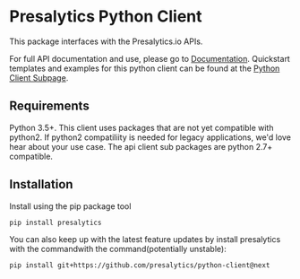 # Presalytics Python Client

This package interfaces with the Presalytics.io APIs.  

For full API documentation and use, please go to [Documentation](https://presalytics.io/docs).  Quickstart templates and examples for this python client can be found at the [Python Client Subpage](https://presalytics.io/docs/guides/python-client/overview). 

## Requirements

Python 3.5+.  This client uses packages that are not yet compatible with python2.  If python2 compatiliity is needed for legacy applications, we'd love hear about your use case. The api client sub packages are python 2.7+ compatible.

## Installation

Install using the pip package tool 

~~~~bash
pip install presalytics
~~~~

You can also keep up with the latest feature updates by install presalytics with the commandwith the command(potentially unstable):

~~~~bash
pip install git+https://github.com/presalytics/python-client@next
~~~~